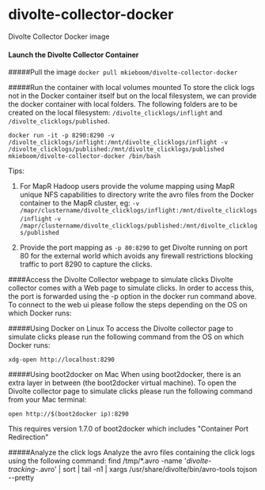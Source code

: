# divolte-collector-docker
Divolte Collector Docker image

#### Launch the Divolte Collector Container

#####Pull the image
```docker pull mkieboom/divolte-collector-docker```

#####Run the container with local volumes mounted
To store the click logs not in the Docker container itself but on the local filesystem, we can provide the docker container with local folders. The following folders are to be created on the local filesystem:
`/divolte_clicklogs/inflight` and `/divolte_clicklogs/published`.

```docker run -it -p 8290:8290 -v /divolte_clicklogs/inflight:/mnt/divolte_clicklogs/inflight -v /divolte_clicklogs/published:/mnt/divolte_clicklogs/published mkieboom/divolte-collector-docker /bin/bash```

Tips:

1. For MapR Hadoop users provide the volume mapping using MapR unique NFS capabilities to directory write the avro files from the Docker container to the MapR cluster, eg:
  `-v /mapr/clustername/divolte_clicklogs/inflight:/mnt/divolte_clicklogs/inflight`
  `-v /mapr/clustername/divolte_clicklogs/published:/mnt/divolte_clicklogs/published`

2. Provide the port mapping as `-p 80:8290` to get Divolte running on port 80 for the external world which avoids any firewall restrictions blocking traffic to port 8290 to capture the clicks.

####Access the Divolte Collector webpage to simulate clicks
Divolte collector comes with a Web page to simulate clicks. In order to access this, the port is forwarded using the -p option in the docker run command above. To connect to the web ui please follow the steps depending on the OS on which Docker runs:

#####Using Docker on Linux
To access the Divolte collector page to simulate clicks please run the following command from the OS on which Docker runs:

```xdg-open http://localhost:8290```

#####Using boot2docker on Mac
When using boot2docker, there is an extra layer in between (the boot2docker virtual machine). To open the Divolte collector page to simulate clicks please run the following command from your Mac terminal:

```open http://$(boot2docker ip):8290```

This requires version 1.7.0 of boot2docker which includes "Container Port Redirection"

#####Analyze the click logs
Analyze the avro files containing the click logs using the following command:
find /tmp/*.avro -name '*divolte-tracking-*.avro' | sort | tail -n1 | xargs /usr/share/divolte/bin/avro-tools tojson --pretty
